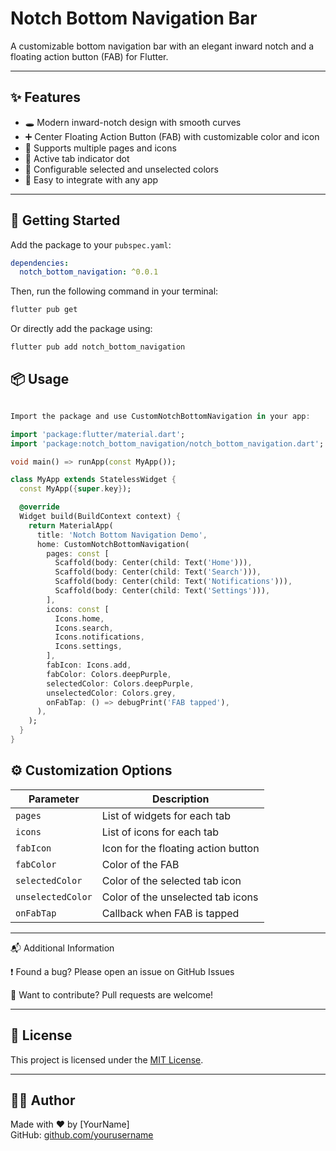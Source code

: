 # Notch Bottom Navigation Bar

A customizable bottom navigation bar with an elegant inward notch and a floating action button (FAB) for Flutter.

---

## ✨ Features

- 🕳️ Modern inward-notch design with smooth curves  
- ➕ Center Floating Action Button (FAB) with customizable color and icon  
- 📱 Supports multiple pages and icons  
- 🔵 Active tab indicator dot  
- 🎨 Configurable selected and unselected colors  
- 🔧 Easy to integrate with any app  

---

## 🚀 Getting Started

Add the package to your `pubspec.yaml`:

```yaml
dependencies:
  notch_bottom_navigation: ^0.0.1
```

Then, run the following command in your terminal:

```bash
flutter pub get

```

Or directly add the package using:

```bash
flutter pub add notch_bottom_navigation
```

## 📦 Usage

```dart

Import the package and use CustomNotchBottomNavigation in your app:

import 'package:flutter/material.dart';
import 'package:notch_bottom_navigation/notch_bottom_navigation.dart';

void main() => runApp(const MyApp());

class MyApp extends StatelessWidget {
  const MyApp({super.key});

  @override
  Widget build(BuildContext context) {
    return MaterialApp(
      title: 'Notch Bottom Navigation Demo',
      home: CustomNotchBottomNavigation(
        pages: const [
          Scaffold(body: Center(child: Text('Home'))),
          Scaffold(body: Center(child: Text('Search'))),
          Scaffold(body: Center(child: Text('Notifications'))),
          Scaffold(body: Center(child: Text('Settings'))),
        ],
        icons: const [
          Icons.home,
          Icons.search,
          Icons.notifications,
          Icons.settings,
        ],
        fabIcon: Icons.add,
        fabColor: Colors.deepPurple,
        selectedColor: Colors.deepPurple,
        unselectedColor: Colors.grey,
        onFabTap: () => debugPrint('FAB tapped'),
      ),
    );
  }
}

```

## ⚙️ Customization Options

| Parameter         | Description                         |
| ----------------- | ----------------------------------- |
| `pages`           | List of widgets for each tab        |
| `icons`           | List of icons for each tab          |
| `fabIcon`         | Icon for the floating action button |
| `fabColor`        | Color of the FAB                    |
| `selectedColor`   | Color of the selected tab icon      |
| `unselectedColor` | Color of the unselected tab icons   |
| `onFabTap`        | Callback when FAB is tapped         |


---

📬 Additional Information

❗ Found a bug? Please open an issue on GitHub Issues

🤝 Want to contribute? Pull requests are welcome!



---

## 📄 License

This project is licensed under the [MIT License](LICENSE).

---

## 🧑‍💻 Author

Made with ❤️ by [YourName]  
GitHub: [github.com/yourusername](https://github.com/mashoodpangat)



